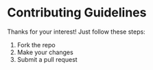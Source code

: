 # Contributing Guidelines

Thanks for your interest! Just follow these steps:
1. Fork the repo
2. Make your changes
3. Submit a pull request

